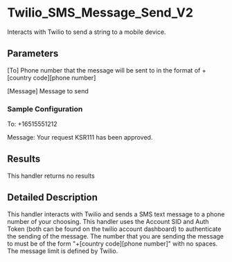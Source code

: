# Twilio_SMS_Message_Send_V2
Interacts with Twilio to send a string to a mobile device.

## Parameters
[To]
  Phone number that the message will be sent to in the format of 
  +[country code][phone number]

[Message]
  Message to send

### Sample Configuration
To:                  +16515551212

Message:             Your request KSR111 has been approved.

## Results
This handler returns no results


## Detailed Description
This handler interacts with Twilio and sends a SMS text message to a phone
number of your choosing. This handler uses the
Account SID and Auth Token (both can be found on the twilio account dashboard) 
to authenticate the sending of the message. The number that you are sending the
message to must be of the form "+[country code][phone number]" with no spaces. 
The message limit is defined by Twilio.

